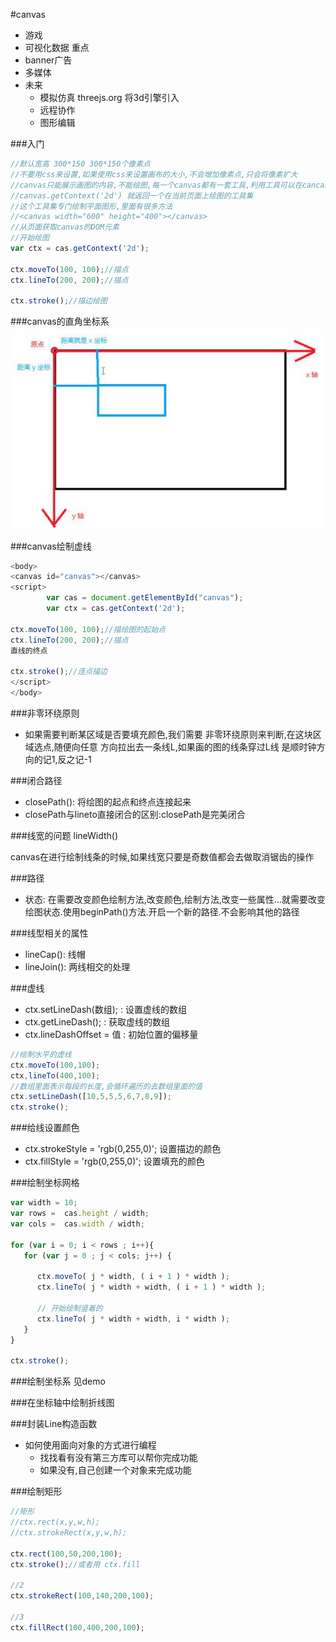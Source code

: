 #canvas
- 游戏
- 可视化数据 重点
- banner广告
- 多媒体
- 未来
  - 模拟仿真 threejs.org 将3d引擎引入
  - 远程协作
  - 图形编辑

###入门
```javascript
//默认宽高 300*150 300*150个像素点
//不要用css来设置,如果使用css来设置画布的大小,不会增加像素点,只会将像素扩大
//canvas只能展示画图的内容,不能绘图,每一个canvas都有一套工具,利用工具可以在cancas上进行绘图
//canvas.getContext('2d') 就返回一个在当前页面上绘图的工具集
//这个工具集专门绘制平面图形,里面有很多方法
//<canvas width="600" height="400"></canvas>
//从页面获取canvas的DOM元素
//开始绘图
var ctx = cas.getContext('2d');

ctx.moveTo(100, 100);//描点
ctx.lineTo(200, 200);//描点

ctx.stroke();//描边绘图
```

###canvas的直角坐标系
![](/assets/1.bmp)

###canvas绘制虚线
```javascript
<body>
<canvas id="canvas"></canvas>
<script>
		var cas = document.getElementById("canvas");
		var ctx = cas.getContext('2d');

ctx.moveTo(100, 100);//描绘图的起始点
ctx.lineTo(200, 200);//描点
直线的终点

ctx.stroke();//连点描边
</script>
</body>
```
###非零环绕原则

- 如果需要判断某区域是否要填充颜色,我们需要
非零环绕原则来判断,在这块区域选点,随便向任意
方向拉出去一条线L,如果画的图的线条穿过L线
是顺时钟方向的记1,反之记-1

###闭合路径

- closePath(): 将绘图的起点和终点连接起来
- closePath与lineto直接闭合的区别:closePath是完美闭合

###线宽的问题
lineWidth()

canvas在进行绘制线条的时候,如果线宽只要是奇数值都会去做取消锯齿的操作

###路径
- 状态: 在需要改变颜色绘制方法,改变颜色,绘制方法,改变一些属性...就需要改变绘图状态.使用beginPath()方法.开启一个新的路径.不会影响其他的路径

###线型相关的属性
- lineCap(): 线帽 
- lineJoin(): 两线相交的处理 

###虚线
- ctx.setLineDash(数组); : 设置虚线的数组
- ctx.getLineDash(); : 获取虚线的数组
- ctx.lineDashOffset = 值 : 初始位置的偏移量

```javascript
//绘制水平的虚线
ctx.moveTo(100,100);
ctx,lineTo(400,100);
//数组里面表示每段的长度,会循环遍历的去数组里面的值
ctx.setLineDash([10,5,5,5,6,7,8,9]);
ctx.stroke();
```

###给线设置颜色
- ctx.strokeStyle = 'rgb(0,255,0)'; 设置描边的颜色
- ctx.fillStyle = 'rgb(0,255,0)'; 设置填充的颜色

###绘制坐标网格
```javascript
var width = 10;
var rows =  cas.height / width;
var cols =  cas.width / width;

for (var i = 0; i < rows ; i++){
   for (var j = 0 ; j < cols; j++) {
      
      ctx.moveTo( j * width, ( i + 1 ) * width );
      ctx.lineTo( j * width + width, ( i + 1 ) * width );

      // 开始绘制竖着的
      ctx.lineTo( j * width + width, i * width );
   }
}

ctx.stroke();
```

###绘制坐标系
见demo

###在坐标轴中绘制折线图

###封装Line构造函数
- 如何使用面向对象的方式进行编程
  - 找找看有没有第三方库可以帮你完成功能
  - 如果没有,自己创建一个对象来完成功能

###绘制矩形
```javascript
//矩形
//ctx.rect(x,y,w,h);
//ctx.strokeRect(x,y,w,h);

ctx.rect(100,50,200,100);
ctx.stroke();//或者用 ctx.fill

//2
ctx.strokeRect(100,140,200,100);

//3
ctx.fillRect(100,400,200,100);
```
